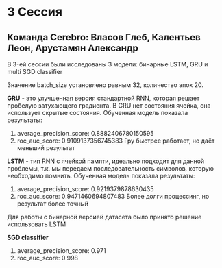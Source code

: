 # 3 Сессия
## Команда Cerebro: Власов Глеб, Калентьев Леон, Арустамян Александр

<!-- #region -->
В 3-eй сессии были исследованы 3 модели: бинарные LSTM, GRU и multi SGD classifier

Значение batch_size установлено равным 32, количество эпох 20.


**GRU** - это улучшенная версия стандартной RNN, которая решает пробелую затухающего градиента. В GRU нет состояния ячейка, она использует скрытые состояния.
Обученная модель показала результаты:
1. average_precision_score: 0.8882406780150595
2. roc_auc_score: 0.9109137356745383
Гру быстрее работает, но даёт меньший результат


**LSTM** - тип RNN с ячейкой памяти, идеально подходит для данной проблемы, т.к. мы передаем последовательность символов, которую необходимо помнить.
Обученная модель показала результаты:
1. average_precision_score: 0.9219379878630435
2. roc_auc_score: 0.9471460694807483
Более долги процессинг, но результат более точный

Для работы с бинарной версией датасета было принято решение использовать LSTM

**SGD classifier** 
1. average_precision_score: 0.971
2. roc_auc_score: 0.998
<!-- #endregion -->

```python

```

